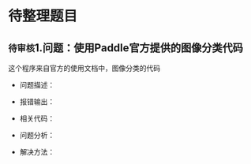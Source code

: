 # 待整理题目



## `待审核`1.问题：使用Paddle官方提供的图像分类代码


这个程序来自官方的使用文档中，图像分类的代码

+ 问题描述：

+ 报错输出：

+ 相关代码：

+ 问题分析：

+ 解决方法：
















